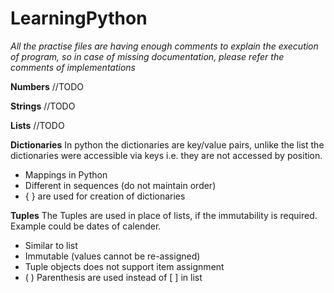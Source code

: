 # LearningPython

*All the practise files are having enough comments to explain the execution of program, so in case of missing documentation,
please refer the comments of implementations*

**Numbers**
//TODO

**Strings**
//TODO

**Lists**
//TODO

**Dictionaries**
In python the dictionaries are key/value pairs, unlike the list the dictionaries were accessible via keys i.e. they are not accessed by position.
- Mappings in Python
- Different in sequences (do not maintain order)
- { } are used for creation of dictionaries

**Tuples**
The Tuples are used in place of lists, if the immutability is required. Example could be dates of calender.
- Similar to list
- Immutable (values cannot be re-assigned)
- Tuple objects does not support item assignment
- ( ) Parenthesis are used instead of [ ] in list
